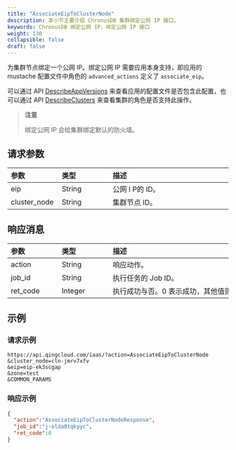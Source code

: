 ```yaml
---
title: "AssociateEipToClusterNode"
description: 本小节主要介绍 ChronusDB 集群绑定公网 IP 接口。 
keywords: ChronusDB 绑定公网 IP，绑定公网 IP 接口
weight: 130
collapsible: false
draft: false
---
```




为集群节点绑定一个公网 IP。绑定公网 IP 需要应用本身支持，即应用的 mustache 配置文件中角色的 `advanced_actions` 定义了 `associate_eip`。

可以通过 API [DescribeAppVersions](../describe_app_versions/) 来查看应用的配置文件是否包含此配置，也可以通过 API [DescribeClusters](../describe_clusters/) 来查看集群的角色是否支持此操作。

> **注意**
> 
> 绑定公网 IP 会给集群绑定默认的防火墙。

## 请求参数

|<span style="display:inline-block;width:100px">参数</span> |<span style="display:inline-block;width:100px">类型</span>|<span style="display:inline-block;width:380px">描述</span>|<span style="display:inline-block;width:100px">是否必选</span>|
| :--- | :--- | :--- | :--- |
| eip | String | 公网 I P的 ID。 | Yes |
| cluster_node | String | 集群节点 ID。 | Yes |

## 响应消息

|<span style="display:inline-block;width:100px">参数</span> |<span style="display:inline-block;width:100px">类型</span>|<span style="display:inline-block;width:380px">描述</span>|
| :--- | :--- | :--- | 
| action | String | 响应动作。 |
| job_id | String | 执行任务的 Job ID。 |
| ret_code | Integer | 执行成功与否。0 表示成功，其他值则为错误代码。 |

## 示例

### 请求示例

```
https://api.qingcloud.com/iaas/?action=AssociateEipToClusterNode
&cluster_node=cln-jmrv7xfv
&eip=eip-ek3scgap
&zone=test
&COMMON_PARAMS
```

### 响应示例

```json
{
  "action":"AssociateEipToClusterNodeResponse",
  "job_id":"j-olda0tqkyyc",
  "ret_code":0
}
```
